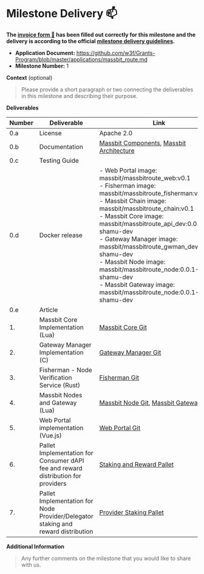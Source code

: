 # Milestone Delivery :mailbox:

**The [invoice form :pencil:](https://docs.google.com/forms/d/e/1FAIpQLSfmNYaoCgrxyhzgoKQ0ynQvnNRoTmgApz9NrMp-hd8mhIiO0A/viewform) has been filled out correctly for this milestone and the delivery is according to the official [milestone delivery guidelines](https://github.com/w3f/Grants-Program/blob/master/docs/milestone-deliverables-guidelines.md).**  

* **Application Document:** https://github.com/w3f/Grants-Program/blob/master/applications/massbit_route.md
* **Milestone Number:** 1

**Context** (optional)
> Please provide a short paragraph or two connecting the deliverables in this milestone and describing their purpose.

**Deliverables**

| Number | Deliverable                                                                       | Link                                                                                                                                                                                                                                                                                                                                                                                                                                                                                   | Notes |
| ------ | --------------------------------------------------------------------------------- | -------------------------------------------------------------------------------------------------------------------------------------------------------------------------------------------------------------------------------------------------------------------------------------------------------------------------------------------------------------------------------------------------------------------------------------------------------------------------------------- | ----- |
| 0.a    | License                                                                           | Apache 2.0                                                                                                                                                                                                                                                                                                                                                                                                                                                                             |       |
| 0.b    | Documentation                                                                     | [Massbit Components](https://docs.massbit.io/massbit-route-mbr/components), [Massbit Architecture](https://docs.massbit.io/massbit-route-mbr/architecture)                                                                                                                                                                                                                                                                                                                             |       |
| 0.c    | Testing Guide                                                                     |                                                                                                                                                                                                                                                                                                                                                                                                                                                                                        |       |
| 0.d    | Docker release                                                                    | - Web Portal image: massbit/massbitroute_web:v0.1 <br />- Fisherman image: massbit/massbitroute_fisherman:v0.1  <br />- Massbit Chain image: massbit/massbitroute_chain:v0.1  <br />- Massbit Core image: massbit/massbitroute_api_dev:0.0.1-shamu-dev  <br />- Gateway Manager image: massbit/massbitroute_gwman_dev:0.0.1-shamu-dev  <br />- Massbit Node image: massbit/massbitroute_node:0.0.1-shamu-dev <br />- Massbit Gateway image: massbit/massbitroute_node:0.0.1-shamu-dev |       |  |  |
| 0.e    | Article                                                                           |                                                                                                                                                                                                                                                                                                                                                                                                                                                                                        |       |
| 1.     | Massbit Core Implementation (Lua)                                                 | [Massbit Core Git](https://github.com/massbitprotocol/massbitroute/tree/shamu)                                                                                                                                                                                                                                                                                                                                                                                                         |       |
| 2.     | Gateway Manager Implementation (C)                                                | [Gateway Manager Git](https://github.com/massbitprotocol/massbitroute_gwman/tree/shamu)                                                                                                                                                                                                                                                                                                                                                                                                |       |
| 3.     | Fisherman - Node Verification Service (Rust)                                      | [Fisherman Git](https://github.com/massbitprotocol/massbitroute_fisherman/tree/feature/grant-delivery)                                                                                                                                                                                                                                                                                                                                                                                 |       |
| 4.     | Massbit Nodes and Gateway  (Lua)                                                  | [Massbit Node Git](https://github.com/massbitprotocol/massbitroute_node/tree/shamu), [Massbit Gateway Git](https://github.com/massbitprotocol/massbitroute_gateway/tree/shamu)                                                                                                                                                                                                                                                                                                         |       |
| 5.     | Web Portal implementation  (Vue.js)                                               | [Web Portal Git](https://github.com/massbitprotocol/mbr-app/tree/feature/grant-delivery)                                                                                                                                                                                                                                                                                                                                                                                               |       |
| 6.     | Pallet Implementation for Consumer dAPI fee and reward distribution for providers | [Staking and Reward Pallet](https://github.com/massbitprotocol/massbitchain/tree/main/pallets/dapi-staking)                                                                                                                                                                                                                                                                                                                                                                            |       |
| 7.     | Pallet Implementation for Node Provider/Delegator staking and reward distribution | [Provider Staking Pallet](https://github.com/massbitprotocol/massbitchain/tree/main/pallets/dapi)                                                                                                                                                                                                                                                                                                                                                                                      |       |

**Additional Information**
> Any further comments on the milestone that you would like to share with us.
